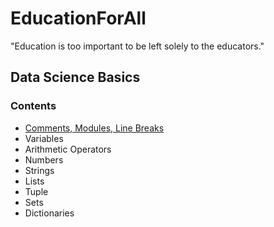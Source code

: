 # EducationForAll

"Education is too important to be left solely to the educators."

## Data Science Basics

### Contents 
- [Comments, Modules, Line Breaks](EducationForAll/Basics_Intro/BasicsIntro1.md)
- Variables 
- Arithmetic Operators 
- Numbers 
- Strings 
- Lists 
- Tuple 
- Sets 
- Dictionaries 
